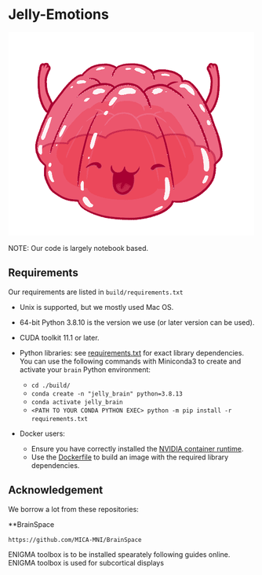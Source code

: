 # Jelly-Emotions

![GIF](./media/Jelly-Move.gif)

NOTE: Our code is largely notebook based. 

## Requirements

Our requirements are listed in `build/requirements.txt`

* Unix is supported, but we mostly used Mac OS.
* 64-bit Python 3.8.10 is the version we use (or later version can be used).
* CUDA toolkit 11.1 or later.
* Python libraries: see [requirements.txt](./build/requirements.txt) for exact library dependencies. You can use the following
  commands with Miniconda3 to create and activate your `brain` Python environment:
    - `cd ./build/`
    - `conda create -n "jelly_brain" python=3.8.13`
    - `conda activate jelly_brain`
    - `<PATH TO YOUR CONDA PYTHON EXEC> python -m pip install -r requirements.txt`

* Docker users:
    - Ensure you have correctly installed
      the [NVIDIA container runtime](https://docs.docker.com/config/containers/resource_constraints/#gpu).
    - Use the [Dockerfile](./Dockerfile) to build an image with the required library dependencies.

## Acknowledgement

We borrow a lot from these repositories:

**BrainSpace

```
https://github.com/MICA-MNI/BrainSpace
```

ENIGMA toolbox is to be installed spearately following guides online. ENIGMA toolbox is used for subcortical displays
